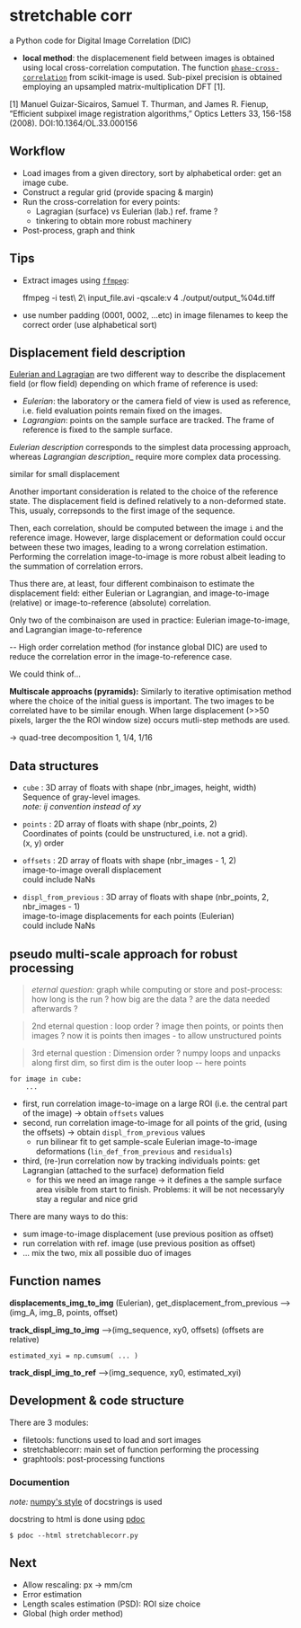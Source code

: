 # stretchable corr

a Python code for Digital Image Correlation (DIC)

- **local method**: the displacemenent field between images is obtained using local cross-correlation computation. The function [`phase-cross-correlation`](https://scikit-image.org/docs/stable/api/skimage.registration.html#phase-cross-correlation) from scikit-image is used. Sub-pixel precision is obtained employing an upsampled matrix-multiplication DFT [1].

[1] Manuel Guizar-Sicairos, Samuel T. Thurman, and James R. Fienup, “Efficient subpixel image registration algorithms,” Optics Letters 33, 156-158 (2008). DOI:10.1364/OL.33.000156



## Workflow

- Load images from a given directory, sort by alphabetical order: get an image cube.
- Construct a regular grid (provide spacing & margin)
- Run the cross-correlation for every points:
    - Lagragian (surface) vs Eulerian (lab.) ref. frame ?
    - tinkering to obtain more robust machinery
- Post-process, graph and think


## Tips 

- Extract images using [`ffmpeg`](https://ffmpeg.org/):

    ffmpeg -i test\ 2\ input_file.avi -qscale:v 4  ./output/output_%04d.tiff

- use number padding (0001, 0002, ...etc) in image filenames to keep the correct order (use alphabetical sort)


## Displacement field description 

[Eulerian and Lagragian](https://en.wikipedia.org/wiki/Lagrangian_and_Eulerian_specification_of_the_flow_field) are two different way to describe the displacement field (or flow field) depending on which frame of reference is used:
- *Eulerian*: the laboratory or the camera field of view is used as reference, i.e. field evaluation points remain fixed on the images.
- *Lagrangian*: points on the sample surface are tracked. The frame of reference is fixed to the sample surface.

_Eulerian description_ corresponds to the simplest data processing approach, whereas _Lagrangian description__ require more complex data processing.

similar for small displacement


Another important consideration is related to the choice of the reference state. The displacement field is defined relatively to a non-deformed state. This, usualy, correpsonds to the first image of the sequence.

Then, each correlation, should be computed between the image `i` and the reference image. However, large displacement or deformation could occur between these two images, leading to a wrong correlation estimation. Performing the correlation image-to-image is more robust albeit leading to the summation of correlation errors.

Thus there are, at least, four different combinaison to estimate the displacement field: either Eulerian or Lagrangian, and image-to-image (relative) or image-to-reference (absolute) correlation.

Only two of the combinaison are used in practice: Eulerian image-to-image, and Lagrangian image-to-reference

--
High order correlation method (for instance global DIC) are used to reduce the correlation error in the image-to-reference case.

We could think of...



**Multiscale approachs (pyramids):**
Similarly to iterative optimisation method where the choice of the initial guess is important. The two images to be correlated have to be similar enough. When large displacement (>>50 pixels, larger the the ROI window size) occurs mutli-step methods are used. 

-> quad-tree decomposition 1, 1/4, 1/16


## Data structures

* `cube` : 3D array of floats with shape (nbr_images, height, width)  
    Sequence of gray-level images.  
    _note: ij convention instead of xy_

* `points` : 2D array of floats with shape (nbr_points, 2)  
    Coordinates of points (could be unstructured, i.e. not a grid).  
    (x, y) order

* `offsets` : 2D array of floats with shape (nbr_images - 1, 2)   
    image-to-image overall displacement  
    could include NaNs

* `displ_from_previous` : 3D array of floats with shape (nbr_points, 2, nbr_images - 1)  
    image-to-image displacements for each points (Eulerian)  
    could include NaNs

## pseudo multi-scale approach for robust processing


>_eternal question:_ graph while computing or store and post-process: how long is the run ? how big are the data ? are the data needed afterwards ?

> 2nd eternal question : loop order ? image then points, or points then images ?  now it is points then images - to allow unstructured points

> 3rd eternal question : Dimension order ? numpy loops and unpacks along first dim, so first dim is the outer loop -- here points

    for image in cube:
        ...

* first, run correlation image-to-image on a large ROI (i.e. the central part of the image) → obtain `offsets` values
* second, run correlation image-to-image for all points of the grid, (using the offsets) → obtain `displ_from_previous` values 
    - run bilinear fit to get sample-scale Eulerian image-to-image deformations (`lin_def_from_previous` and `residuals`)
* third, (re-)run correlation now by tracking individuals points: get Lagrangian (attached to the surface) deformation field 
    - for this we need an image range -> it defines a the sample surface area visible from start to finish. Problems: it will be not necessaryly stay a regular and nice grid

There are many ways to do this:  
* sum image-to-image displacement (use previous position as offset)
* run correlation with ref. image (use previous position as offset)
* ... mix the two, mix all possible duo of images

## Function names

**displacements_img_to_img** (Eulerian), get_displacement_from_previous
-->(img_A, img_B, points, offset)

**track_displ_img_to_img**
-->(img_sequence, xy0, offsets) (offsets are relative)

    estimated_xyi = np.cumsum( ... )

**track_displ_img_to_ref**
-->(img_sequence, xy0, estimated_xyi)





## Development & code structure

There are 3 modules:
- filetools: functions used to load and sort images
- stretchablecorr: main set of function performing the processing
- graphtools: post-processing functions


### Documention


_note:_ [numpy's style](https://numpydoc.readthedocs.io/en/latest/format.html#docstring-standard) of docstrings is used

docstring to html is done using [pdoc](https://pdoc3.github.io/pdoc/)

    $ pdoc --html stretchablecorr.py


## Next

- Allow rescaling: px -> mm/cm
- Error estimation
- Length scales estimation (PSD): ROI size choice
- Global (high order method)
 


